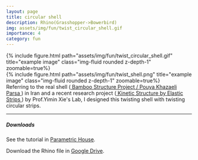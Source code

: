 ```yaml
---
layout: page
title: circular shell
description: Rhino(Grasshopper->Bowerbird)
img: assets/img/fun/twist_circular_shell.gif
importance: 4
category: fun
---
```


<div class="row">
    <div class="col-sm mt-3 mt-md-0">
        {% include figure.html path="assets/img/fun/twist_circular_shell.gif" title="example image" class="img-fluid rounded z-depth-1" zoomable=true%}
    </div>
</div>
<div class="row">
    <div class="col-sm mt-3 mt-md-0">
        {% include figure.html path="assets/img/fun/twist_shell.png" title="example image" class="img-fluid rounded z-depth-1" zoomable=true%}
    </div>
</div>
<div class="caption">
    Referring to the real shell (<a href="https://www.archdaily.com/93922/bamboo-structure-project-pouya-khazaeli-parsa" target="\_blank"> Bamboo Structure Project / Pouya Khazaeli Parsa </a>) in Iran and a recent research project (<a href="https://www.researchgate.net/publication/365698926_Design_and_construction_of_kinetic_structures_based_on_elastica_strips" target="\_blank"> Kinetic Structure by Elastic Strips </a>) by Prof.Yimin Xie's Lab, I designed this twisting shell with twisting circular strips.
</div>


------

##### <i class='fas fa-download'>**Downloads**</i>

See the tutorial in [Parametric House](https://parametrichouse.com/rotating-arcs/).

Download the Rhino file in [Google Drive](https://drive.google.com/file/d/1IRkrH5q5gq3xmhSQoFYoZkFThNtOzbHq/view?usp=sharing).

